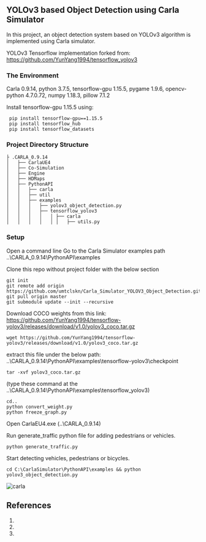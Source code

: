 ## YOLOv3 based Object Detection using Carla Simulator

In this project, an object detection system based on YOLOv3 algorithm is implemented using Carla simulator.

YOLOv3 Tensorflow implementation forked from: https://github.com/YunYang1994/tensorflow_yolov3 


### The Environment

Carla 0.9.14, python 3.7.5, tensorflow-gpu 1.15.5, pygame 1.9.6, opencv-python 4.7.0.72, numpy 1.18.3, pillow 7.1.2

 Install tensorflow-gpu 1.15.5 using:


     pip install tensorflow-gpu==1.15.5    
     pip install tensorflow_hub
     pip install tensorflow_datasets


### Project Directory Structure

    ├ .CARLA_0.9.14
    │   ├── CarlaUE4
    │   ├── Co-Simulation
    │   ├── Engine
    │   ├── HDMaps
    │   ├── PythonAPI
    │   │   ├── carla
    │   │   ├── util
    │   │   ├── examples
    │   │   │ 	├── yolov3_object_detection.py
    │   │   │ 	├── tensorflow_yolov3  
    │   │   │ 	│   │ ├── carla
    │   │   │ 	│   │ │   ├── utils.py


### Setup

Open a command line Go to the Carla Simulator examples path ..\CARLA_0.9.14\PythonAPI\examples

Clone this repo without project folder with the below section

    git init
    git remote add origin https://github.com/umtclskn/Carla_Simulator_YOLOV3_Object_Detection.git
    git pull origin master
    git submodule update --init --recursive


Download COCO weights from this link: https://github.com/YunYang1994/tensorflow-yolov3/releases/download/v1.0/yolov3_coco.tar.gz

    wget https://github.com/YunYang1994/tensorflow-yolov3/releases/download/v1.0/yolov3_coco.tar.gz

extract this file under the below path: ..\CARLA_0.9.14\PythonAPI\examples\tensorflow-yolov3\checkpoint
    
    tar -xvf yolov3_coco.tar.gz

(type these command at the ..\CARLA_0.9.14\\PythonAPI\examples\tensorflow_yolov3)

    cd..
    python convert_weight.py
    python freeze_graph.py


Open CarlaEU4.exe (..\CARLA_0.9.14)

Run generate_traffic python file for adding pedestrians or vehicles.

    python generate_traffic.py 


Start detecting vehicles, pedestrians or bicycles.

    cd C:\CarlaSimulator\PythonAPI\examples && python yolov3_object_detection.py


![carla](https://user-images.githubusercontent.com/81799459/226528328-0f440c75-01f0-4e42-b441-51180b6d4629.gif)


## References
1. 
2.
3.



